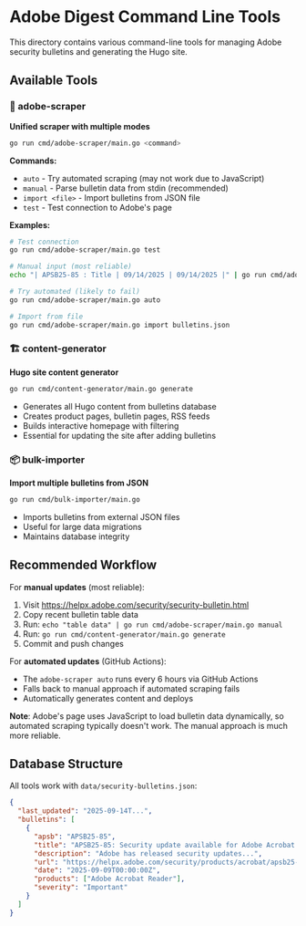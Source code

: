 # Adobe Digest Command Line Tools

This directory contains various command-line tools for managing Adobe security bulletins and generating the Hugo site.

## Available Tools

### 🤖 adobe-scraper
**Unified scraper with multiple modes**
```bash
go run cmd/adobe-scraper/main.go <command>
```

**Commands:**
- `auto` - Try automated scraping (may not work due to JavaScript)
- `manual` - Parse bulletin data from stdin (recommended)
- `import <file>` - Import bulletins from JSON file
- `test` - Test connection to Adobe's page

**Examples:**
```bash
# Test connection
go run cmd/adobe-scraper/main.go test

# Manual input (most reliable)
echo "| APSB25-85 : Title | 09/14/2025 | 09/14/2025 |" | go run cmd/adobe-scraper/main.go manual

# Try automated (likely to fail)
go run cmd/adobe-scraper/main.go auto

# Import from file
go run cmd/adobe-scraper/main.go import bulletins.json
```

### 🏗️ content-generator
**Hugo site content generator**
```bash
go run cmd/content-generator/main.go generate
```
- Generates all Hugo content from bulletins database
- Creates product pages, bulletin pages, RSS feeds
- Builds interactive homepage with filtering
- Essential for updating the site after adding bulletins

### 📦 bulk-importer
**Import multiple bulletins from JSON**
```bash
go run cmd/bulk-importer/main.go
```
- Imports bulletins from external JSON files
- Useful for large data migrations
- Maintains database integrity

## Recommended Workflow

For **manual updates** (most reliable):
1. Visit https://helpx.adobe.com/security/security-bulletin.html
2. Copy recent bulletin table data
3. Run: `echo "table data" | go run cmd/adobe-scraper/main.go manual`
4. Run: `go run cmd/content-generator/main.go generate`
5. Commit and push changes

For **automated updates** (GitHub Actions):
- The `adobe-scraper auto` runs every 6 hours via GitHub Actions
- Falls back to manual approach if automated scraping fails
- Automatically generates content and deploys

**Note**: Adobe's page uses JavaScript to load bulletin data dynamically, so automated scraping typically doesn't work. The manual approach is much more reliable.

## Database Structure

All tools work with `data/security-bulletins.json`:
```json
{
  "last_updated": "2025-09-14T...",
  "bulletins": [
    {
      "apsb": "APSB25-85",
      "title": "APSB25-85: Security update available for Adobe Acrobat Reader",
      "description": "Adobe has released security updates...",
      "url": "https://helpx.adobe.com/security/products/acrobat/apsb25-85.html",
      "date": "2025-09-09T00:00:00Z",
      "products": ["Adobe Acrobat Reader"],
      "severity": "Important"
    }
  ]
}
```


